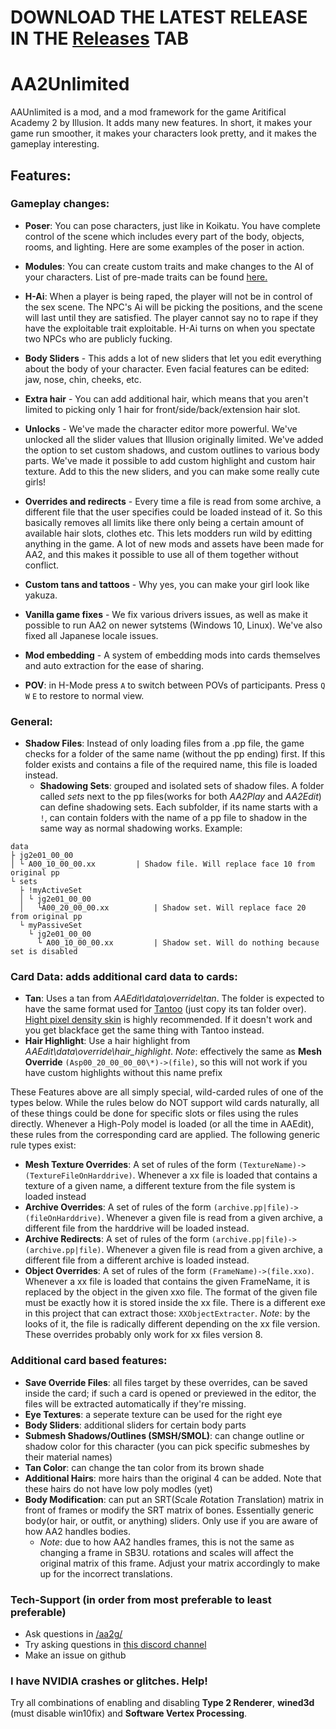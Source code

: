 
# DOWNLOAD THE LATEST RELEASE IN THE [Releases](https://github.com/aa2g/AA2Unlimited/releases) TAB

# AA2Unlimited

AAUnlimited is a mod, and a mod framework for the game Aritifical Academy 2 by Illusion. It adds many new features. In short, it makes your game run smoother, it makes your characters look pretty, and it makes the gameplay interesting.

## Features:

### Gameplay changes:
- **Poser**: You can pose characters, just like in Koikatu. You have complete control of the scene which includes every part of the body, objects, rooms, and lighting. Here are some examples of the poser in action.
- **Modules**: You can create custom traits and make changes to the AI of your characters. List of pre-made traits can be found [here.](https://pastebin.com/R4DW0dxw)
- **H-Ai**: When a player is being raped, the player will not be in control of the sex scene. The NPC's Ai will be picking the positions, and the scene will last until they are satisfied. The player cannot say no to rape if they have the exploitable trait exploitable. H-Ai turns on when you spectate two NPCs who are publicly fucking.
- **Body Sliders** - This adds a lot of new sliders that let you edit everything about the body of your character. Even facial features can be edited: jaw, nose, chin, cheeks, etc. 
- **Extra hair** - You can add additional hair, which means that you aren't limited to picking only 1 hair for front/side/back/extension hair slot. 
- **Unlocks** - We've made the character editor more powerful. We've unlocked all the slider values that Illusion originally limited. We've added the option to set custom shadows, and custom outlines to various body parts. We've made it possible to add custom highlight and custom hair texture. Add to this the new sliders, and you can make some really cute girls!
- **Overrides and redirects** - Every time a file is read from some archive, a different file that the user specifies could be loaded instead of it. So this basically removes all limits like there only being a certain amount of available hair slots, clothes etc. This lets modders run wild by editting anything in the game. A lot of new mods and assets have been made for AA2, and this makes it possible to use all of them together without conflict.
- **Custom tans and tattoos** - Why yes, you can make your girl look like yakuza.
- **Vanilla game fixes** - We fix various drivers issues, as well as make it possible to run AA2 on newer sytstems (Windows 10, Linux). We've also fixed all Japanese locale issues.
- **Mod embedding** - A system of embedding mods into cards themselves and auto extraction for the ease of sharing.



- **POV**: in H-Mode press `A` to switch between POVs of participants. Press `Q` `W` `E` to restore to normal view.


### General:
- **Shadow Files**: Instead of only loading files from a .pp file, the game checks for a folder of the same name (without the pp ending) first. If this folder exists and contains a file of the required name, this file is loaded instead.
   - **Shadowing Sets**: grouped and isolated sets of shadow files. A folder called *sets* next to the pp files(works for both *AA2Play* and *AA2Edit*) can define shadowing sets. Each subfolder, if its name starts with a `!`, can contain folders with the name of a pp file to shadow in the same way as normal shadowing works. Example:
```
data
├ jg2e01_00_00
│ └ A00_10_00_00.xx			| Shadow file. Will replace face 10 from original pp
└ sets
  ├ !myActiveSet
  │ └ jg2e01_00_00
  │   └A00_20_00_00.xx			| Shadow set. Will replace face 20 from original pp
  └ myPassiveSet
    └ jg2e01_00_00
      └ A00_10_00_00.xx			| Shadow set. Will do nothing because set is disabled
```

### Card Data: adds additional card data to cards:
- **Tan**: Uses a tan from *AAEdit\data\override\tan*. The folder is expected to have the same format used for [Tantoo](http://www.hongfire.com/forum/forum/hentai-lair/hf-modding-translation/artificial-academy-2-mods/409828-skin-cum-tan-nipples-lips-manager-pack-aa2tantoo) (just copy its tan folder over). [Hight pixel density skin](https://mega.nz/#F!ZMh1QD5a!lPAANflSsmkjOjywPatYCg) is highly recommended. If it doesn't work and you get blackface get the same thing with Tantoo instead.
- **Hair Highlight**: Use a hair highlight from *AAEdit\data\override\hair_highlight*. *Note*: effectively the same as **Mesh Override** `(Asp00_20_00_00_00\*)->(file)`, so this will not work if you have custom highlights without this name prefix

These Features above are all simply special, wild-carded rules of one of the types below. While the rules below do NOT support wild cards naturally, all of these things could be done for specific slots or files using the rules directly. Whenever a High-Poly model is loaded (or all the time in AAEdit), these rules from the corresponding card are applied. The following generic rule types exist:
- **Mesh Texture Overrides**: A set of rules of the form `(TextureName)->(TextureFileOnHarddrive)`. Whenever a xx file is loaded that contains a texture of a given name, a different texture from the file system is loaded instead
- **Archive Overrides**: A set of rules of the form `(archive.pp|file)->(fileOnHarddrive)`. Whenever a given file is read from a given archive, a different file from the harddrive will be loaded instead.
- **Archive Redirects**: A set of rules of the form `(archive.pp|file)->(archive.pp|file)`. Whenever a given file is read from a given archive, a different file from a different archive is loaded instead.
- **Object Overrides**:  A set of rules of the form `(FrameName)->(file.xxo)`. Whenever a xx file is loaded that contains the given FrameName, it is replaced by the object in the given xxo file. The format of the given file must be exactly how it is stored inside the xx file. There is a different exe in this project that can extract those: `XXObjectExtracter`. *Note*: by the looks of it, the file is radically different depending on the xx file version. These overrides probably only work for xx files version 8.
  
### Additional card based features:
- **Save Override Files**: all files target by these overrides, can be saved inside the card; if such a card is opened or previewed in the editor, the files will be extracted automatically if they're missing.
- **Eye Textures**: a seperate texture can be used for the right eye
- **Body Sliders**: additional sliders for certain body parts
- **Submesh Shadows/Outlines (SMSH/SMOL)**: can change outline or shadow color for this character (you can pick specific submeshes by their material names)
- **Tan Color**: can change the tan color from its brown shade
- **Additional Hairs**: more hairs than the original 4 can be added. Note that these hairs do not have low poly modles (yet)
- **Body Modification**: can put an SRT(*S*cale *R*otation *T*ranslation) matrix in front of frames or modify the SRT matrix of bones. Essentially generic body(or hair, or outfit, or anything) sliders. Only use if you are aware of how AA2 handles bodies.
  - *Note*: due to how AA2 handles frames, this is not the same as changing a frame in SB3U. rotations and scales will affect the original matrix of this frame. Adjust your matrix accordingly to make up for the incorrect translations.

### Tech-Support (in order from most preferable to least preferable)
- Ask questions in [/aa2g/](https://boards.4chan.org/vg/aa2g)
- Try asking questions in [this discord channel](https://discord.gg/5MfdAPT)
- Make an issue on github

### I have NVIDIA crashes or glitches. Help!

Try all combinations of enabling and disabling **Type 2 Renderer**, **wined3d** (must disable win10fix) and **Software Vertex Processing**.
